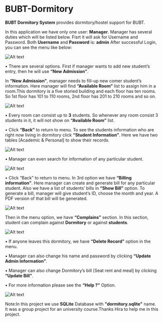 # BUBT-Dormitory
<b>BUBT Dormitory System</b> provides dormitory/hostel support for BUBT.

In this application we have only one user: <b>Manager</b>. Manager has several duties which will be listed below.
Fisrt it will  ask for Username and Password. Both <b>Username</b> and <b>Password</b> is: <b>admin</b>
After successful Login, you can see the menu like below:

![Alt text](http://imgur.com/AiOfSy0.png)

• There are several options. First if manager wants to add new student’s entry, then he will use <b>“New Admission”</b>.

In <b>“New Admission”</b>, manager needs to fill-up new comer student’s information. Here manager will find <b>“Available Room”</b> list to assign him in a room.This dormitory is a five storied building and each floor has ten rooms. 
So 1st floor has 101 to 110 rooms, 2nd floor has 201 to 210 rooms and so on.

![Alt text](http://imgur.com/eqBsVbM.png)

• Every room can consist up to <b>3</b> students. So whenever any room consist 3 students in it, it will not show on <b>“Available Room”</b> list.

• Click <b>“Back”</b> to return to menu. To see the students information who are right now living in dormitory click <b>“Student Information”</b>. Here we have two tables [Academic & Personal] to show their records.

![Alt text](http://imgur.com/KsN2Rgc.png)

• Manager can even search for information of any particular student.

![Alt text](http://imgur.com/dXo2jrL.png)

• Click “Back” to return to menu. In 3rd option we have <b>“Billing information”</b>. Here manager can create and generate bill for any particular student. Also we have a list of
students’ bills in <b>“Show Bill”</b> option. To generate a bill, manager will give student’s ID, choose the month and year. A PDF version of that bill will be generated.

![Alt text](http://imgur.com/jDritKG.png)

Then in the menu option, we have <b>“Complains”</b> section. In this section, student can complain against <b>Dormitory</b> or against <b>students</b>.

![Alt text](http://imgur.com/ANn60U1.png)

• If anyone leaves this dormitory, we have <b>“Delete Record”</b> option in the menu.

• Manager can also change his name and password by clicking <b>“Update Admin Information”</b>.

• Manager can also change Dormitory’s bill [Seat rent and meal] by clicking <b>“Update Bill”</b>.

• For more information please see the <b>“Help ?”</b> Option.

![Alt text](http://imgur.com/NVS67iv.png)

Note:In this project we use <b>SQLite</b> Database with <b>"dormitory.sqlite"</b> name. It was a group project for an university course.Thanks Hira to help me in this project.
